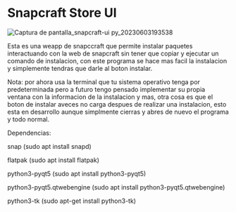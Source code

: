 # Snapcraft Store UI

![Captura de pantalla_snapcraft-ui py_20230603193538](https://github.com/krafairus/snapcraft-store-ui/assets/64279814/246580d9-433f-4248-98d8-f4a9311c7bfd)

Esta es una weapp de snapccraft que permite instalar paquetes interactuando con la web de snapcraft sin tener que copiar y ejecutar un comando de instalacion, con este programa se hace mas facil la instalacion y simplemente tendras que darle al boton instalar.

Nota: por ahora usa la terminal que tu sistema operativo tenga por predeterminada pero a futuro tengo pensado implementar su propia ventana con la informacion de la instalacion y mas, otra cosa es que el boton de instalar aveces no carga despues de realizar una instalacion, esto esta en desarrollo aunque simplmente cierras y abres de nuevo el programa y todo normal.

Dependencias: 

snap (sudo apt install snapd)

flatpak (sudo apt install flatpak)

python3-pyqt5 (sudo apt install python3-pyqt5)

python3-pyqt5.qtwebengine (sudo apt install python3-pyqt5.qtwebengine)

python3-tk (sudo apt-get install python3-tk)
